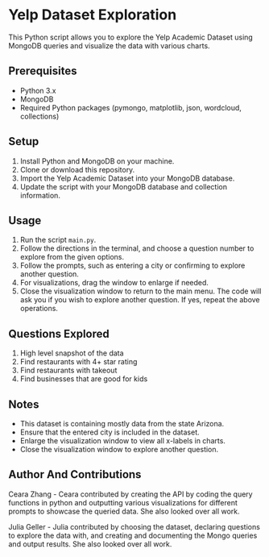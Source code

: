 # Yelp Dataset Exploration

This Python script allows you to explore the Yelp Academic Dataset using MongoDB queries and visualize the data with various charts.

## Prerequisites

- Python 3.x
- MongoDB
- Required Python packages (pymongo, matplotlib, json, wordcloud, collections)

## Setup

1. Install Python and MongoDB on your machine.
2. Clone or download this repository.
3. Import the Yelp Academic Dataset into your MongoDB database.
4. Update the script with your MongoDB database and collection information.

## Usage

1. Run the script `main.py`.
2. Follow the directions in the terminal, and choose a question number to explore from the given options.
3. Follow the prompts, such as entering a city or confirming to explore another question.
4. For visualizations, drag the window to enlarge if needed.
5. Close the visualization window to return to the main menu. The code will ask you if you wish to explore another question. If yes, repeat the above operations.

## Questions Explored

1. High level snapshot of the data
2. Find restaurants with 4+ star rating
3. Find restaurants with takeout
4. Find businesses that are good for kids

## Notes
- This dataset is containing mostly data from the state Arizona.  
- Ensure that the entered city is included in the dataset.
- Enlarge the visualization window to view all x-labels in charts.
- Close the visualization window to explore another question.

## Author And Contributions

Ceara Zhang - Ceara contributed by creating the API by coding the query functions in python and outputting various visualizations for different prompts to showcase the queried data. She also looked over all work. 

Julia Geller - Julia contributed by choosing the dataset, declaring questions to explore the data with, and creating and documenting the Mongo queries and output results. She also looked over all work. 